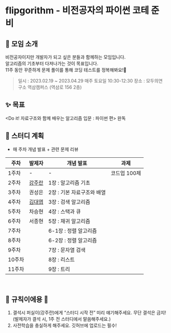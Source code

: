 # flipgorithm - 비전공자의 파이썬 코테 준비

## 💬 모임 소개
비전공자이지만 개발자가 되고 싶은 분들과 함께하는 모임입니다.
<br>알고리즘의 기초부터 다져나가는 것이 목표입니다.
<br>11주 동안 꾸준하게 문제 풀이를 통해 코딩 테스트를 정복해봐요!👊
<br>
> 일시 : 2023.02.19 ~ 2023.04.29 매주 토요일 10:30-12:30
> 장소 : 모두의연구소 역삼캠퍼스 (역삼로 156 2층)

## ✨ 목표
<Do it! 자료구조와 함께 배우는 알고리즘 입문 : 파이썬 편> 완독
<br>

## 🤝 스터디 계획
- 매 주차 개념 발표 + 관련 문제 리뷰

| 주차 | 발제자 | 개념 발표 | 과제 |
| --- | --- | --- | --- |
| 1주차 | - | - | 코드업 100제 |
| 2주차 | [강주란](https://github.com/Jurannn) | 1장 : 알고리즘 기초 |  |
| 3주차 | 권성은 | 2장 : 기본 자료구조와 배열 |  |
| 4주차 | [김대엽](https://github.com/kimdaeyeobbb) | 3장 : 검색 알고리즘 |  |
| 5주차 | 차승현 | 4장 : 스택과 큐 |  |
| 6주차 | 서종현 | 5장 : 재귀 알고리즘 |  |
| 7주차 |  | 6-1장 : 정렬 알고리즘|  |
| 8주차 |  | 6-2장 : 정렬 알고리즘 |  |
| 9주차 |  | 7장 : 문자열 검색 |  |
| 10주차 |  | 8장 : 리스트 |  |
| 11주차 |  | 9장 : 트리 |  |

<br>

## 🐲 규칙이에용 🐲

1. 결석시 퍼실이(강주란)에게 “스터디 시작 전” 미리 얘기해주세요. 무단 결석은 금지!
(발제자가 결석 시, 1주 전 스터디에서 말씀해주세요.)
2. 사전학습을 충실하게 해주세요. 깃허브에 업로드는 필수!
